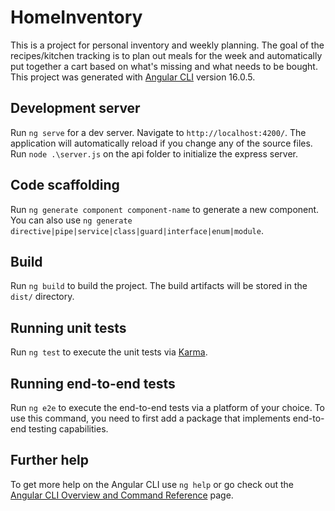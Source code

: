 # HomeInventory

This is a project for personal inventory and weekly planning. The goal of the recipes/kitchen tracking is to plan out meals for the week and automatically put together a cart based on what's missing and what needs to be bought.
This project was generated with [Angular CLI](https://github.com/angular/angular-cli) version 16.0.5. 

## Development server

Run `ng serve` for a dev server. Navigate to `http://localhost:4200/`. The application will automatically reload if you change any of the source files.
Run `node .\server.js` on the api folder to initialize the express server.

## Code scaffolding

Run `ng generate component component-name` to generate a new component. You can also use `ng generate directive|pipe|service|class|guard|interface|enum|module`.

## Build

Run `ng build` to build the project. The build artifacts will be stored in the `dist/` directory.

## Running unit tests

Run `ng test` to execute the unit tests via [Karma](https://karma-runner.github.io).

## Running end-to-end tests

Run `ng e2e` to execute the end-to-end tests via a platform of your choice. To use this command, you need to first add a package that implements end-to-end testing capabilities.

## Further help

To get more help on the Angular CLI use `ng help` or go check out the [Angular CLI Overview and Command Reference](https://angular.io/cli) page.
